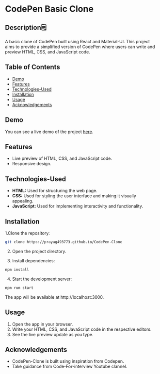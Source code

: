 # CodePen Basic Clone

## Description🗒
A basic clone of CodePen built using React and Material-UI. This project aims to provide a simplified version of CodePen where users can write and preview HTML, CSS, and JavaScript code.

## Table of Contents

- [Demo](#demo)
- [Features](#features)
- [Technologies-Used](#technologies-used)
- [Installation](#installation)
- [Usage](#usage)
- [Acknowledgements](#acknowledgements)

## Demo

You can see a live demo of the project [here](https://prayag493773.github.io/CodePen-Clone/). 

## Features

- Live preview of HTML, CSS, and JavaScript code.
- Responsive design.
  
## Technologies-Used
- **HTML:** Used for structuring the web page.
- **CSS:** Used for styling the user interface and making it visually appealing.
- **JavaScript:** Used for implementing interactivity and functionality.
  
## Installation

1.Clone the repository:

```bash
git clone https://prayag493773.github.io/CodePen-Clone
```
2. Open the project directory.

3. Install dependencies:
```bash
npm install
```
4. Start the development server:
```bash
npm run start
```
The app will be available at http://localhost:3000.

## Usage

1. Open the app in your browser.
2. Write your HTML, CSS, and JavaScript code in the respective editors.
3. See the live preview update as you type.

## Acknowledgements
- CodePen-Clone is built using inspiration from Codepen.
- Take guidance from Code-For-interview Youtube clannel.

